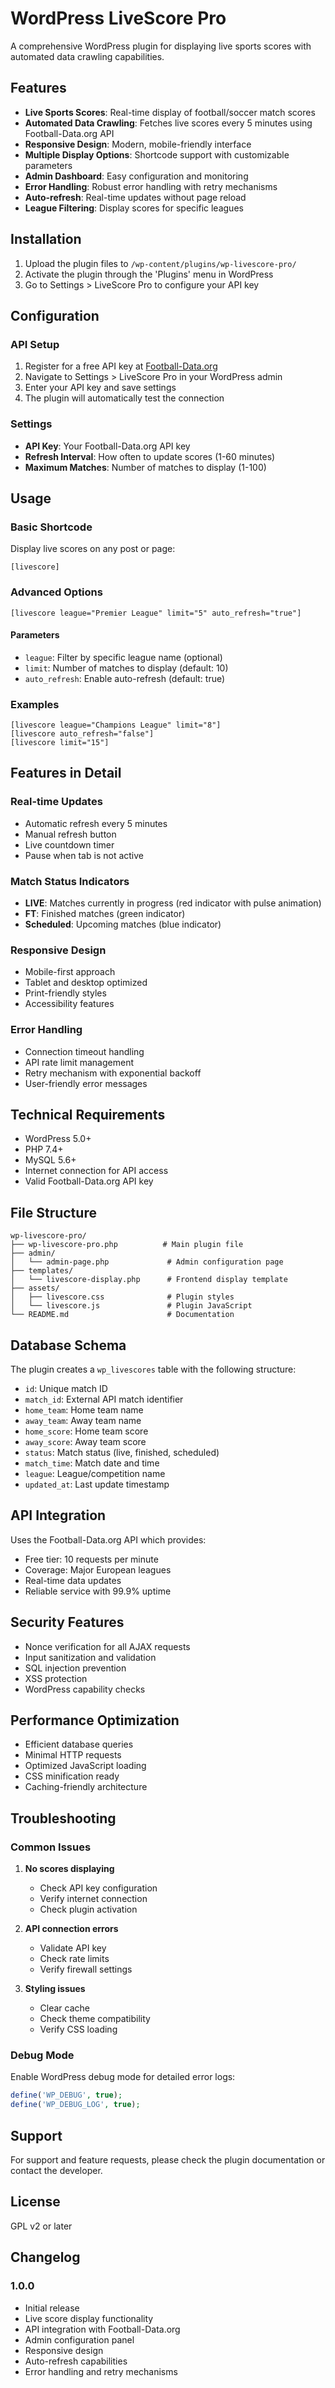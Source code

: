 # WordPress LiveScore Pro

A comprehensive WordPress plugin for displaying live sports scores with automated data crawling capabilities.

## Features

- **Live Sports Scores**: Real-time display of football/soccer match scores
- **Automated Data Crawling**: Fetches live scores every 5 minutes using Football-Data.org API
- **Responsive Design**: Modern, mobile-friendly interface
- **Multiple Display Options**: Shortcode support with customizable parameters
- **Admin Dashboard**: Easy configuration and monitoring
- **Error Handling**: Robust error handling with retry mechanisms
- **Auto-refresh**: Real-time updates without page reload
- **League Filtering**: Display scores for specific leagues

## Installation

1. Upload the plugin files to `/wp-content/plugins/wp-livescore-pro/`
2. Activate the plugin through the 'Plugins' menu in WordPress
3. Go to Settings > LiveScore Pro to configure your API key

## Configuration

### API Setup

1. Register for a free API key at [Football-Data.org](https://www.football-data.org/client/register)
2. Navigate to Settings > LiveScore Pro in your WordPress admin
3. Enter your API key and save settings
4. The plugin will automatically test the connection

### Settings

- **API Key**: Your Football-Data.org API key
- **Refresh Interval**: How often to update scores (1-60 minutes)
- **Maximum Matches**: Number of matches to display (1-100)

## Usage

### Basic Shortcode

Display live scores on any post or page:

```
[livescore]
```

### Advanced Options

```
[livescore league="Premier League" limit="5" auto_refresh="true"]
```

#### Parameters

- `league`: Filter by specific league name (optional)
- `limit`: Number of matches to display (default: 10)
- `auto_refresh`: Enable auto-refresh (default: true)

### Examples

```
[livescore league="Champions League" limit="8"]
[livescore auto_refresh="false"]
[livescore limit="15"]
```

## Features in Detail

### Real-time Updates
- Automatic refresh every 5 minutes
- Manual refresh button
- Live countdown timer
- Pause when tab is not active

### Match Status Indicators
- **LIVE**: Matches currently in progress (red indicator with pulse animation)
- **FT**: Finished matches (green indicator)
- **Scheduled**: Upcoming matches (blue indicator)

### Responsive Design
- Mobile-first approach
- Tablet and desktop optimized
- Print-friendly styles
- Accessibility features

### Error Handling
- Connection timeout handling
- API rate limit management
- Retry mechanism with exponential backoff
- User-friendly error messages

## Technical Requirements

- WordPress 5.0+
- PHP 7.4+
- MySQL 5.6+
- Internet connection for API access
- Valid Football-Data.org API key

## File Structure

```
wp-livescore-pro/
├── wp-livescore-pro.php          # Main plugin file
├── admin/
│   └── admin-page.php             # Admin configuration page
├── templates/
│   └── livescore-display.php      # Frontend display template
├── assets/
│   ├── livescore.css              # Plugin styles
│   └── livescore.js               # Plugin JavaScript
└── README.md                      # Documentation
```

## Database Schema

The plugin creates a `wp_livescores` table with the following structure:

- `id`: Unique match ID
- `match_id`: External API match identifier
- `home_team`: Home team name
- `away_team`: Away team name
- `home_score`: Home team score
- `away_score`: Away team score
- `status`: Match status (live, finished, scheduled)
- `match_time`: Match date and time
- `league`: League/competition name
- `updated_at`: Last update timestamp

## API Integration

Uses the Football-Data.org API which provides:
- Free tier: 10 requests per minute
- Coverage: Major European leagues
- Real-time data updates
- Reliable service with 99.9% uptime

## Security Features

- Nonce verification for all AJAX requests
- Input sanitization and validation
- SQL injection prevention
- XSS protection
- WordPress capability checks

## Performance Optimization

- Efficient database queries
- Minimal HTTP requests
- Optimized JavaScript loading
- CSS minification ready
- Caching-friendly architecture

## Troubleshooting

### Common Issues

1. **No scores displaying**
   - Check API key configuration
   - Verify internet connection
   - Check plugin activation

2. **API connection errors**
   - Validate API key
   - Check rate limits
   - Verify firewall settings

3. **Styling issues**
   - Clear cache
   - Check theme compatibility
   - Verify CSS loading

### Debug Mode

Enable WordPress debug mode for detailed error logs:

```php
define('WP_DEBUG', true);
define('WP_DEBUG_LOG', true);
```

## Support

For support and feature requests, please check the plugin documentation or contact the developer.

## License

GPL v2 or later

## Changelog

### 1.0.0
- Initial release
- Live score display functionality
- API integration with Football-Data.org
- Admin configuration panel
- Responsive design
- Auto-refresh capabilities
- Error handling and retry mechanisms